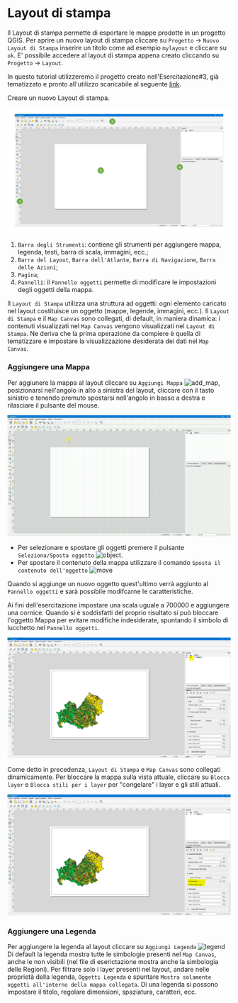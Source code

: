 # Layout di stampa
Il Layout di stampa permette di esportare le mappe prodotte in un progetto QGIS. Per aprire un nuovo layout di stampa cliccare su `Progetto` -> `Nuovo Layout di Stampa` inserire un titolo come ad esempio `mylayout` e cliccare su `ok`. E' possibile accedere al layout di stampa appena creato cliccando su `Progetto` -> `Layout`.

In questo tutorial utilizzeremo il progetto creato nell'Esercitazione#3, già tematizzato e pronto all'utilizzo scaricabile al seguente [link](https://github.com/Envixlab/dataset_paesaggioGIS/raw/main/dataset/tutorial_layout.zip).

Creare un nuovo Layout di stampa.

![layout](../../../images/layout.png)

1. `Barra degli Strumenti`: contiene gli strumenti per aggiungere mappa, legenda, testi, barra di scala, immagini, ecc.;
2. `Barra del Layout`, `Barra dell'Atlante`, `Barra di Navigazione`, `Barra delle Azioni`;
3. `Pagina`;
4. `Pannelli`: il `Pannello oggetti` permette di modificare le impostazioni degli oggetti della mappa.

Il `Layout di Stampa` utilizza una struttura ad oggetti: ogni elemento caricato nel layout costituisce un oggetto (mappe, legende, immagini, ecc.). Il `Layout di Stampa` e il `Map Canvas` sono collegati, di default, in maniera dinamica: i contenuti visualizzati nel `Map Canvas` vengono visualizzati nel `Layout di Stampa`. Ne deriva che la prima operazione da compiere è quella di tematizzare e impostare la visualizzazione desiderata dei dati nel `Map Canvas`.

### Aggiungere una Mappa
Per aggiunere la mappa al layout cliccare su `Aggiungi Mappa` ![add_map](https://docs.qgis.org/3.10/it/_images/mActionAddMap.png), posizionarsi nell'angolo in alto a sinistra del layout, cliccare con il tasto sinistro e tenendo premuto spostarsi nell'angolo in basso a destra e rilasciare il pulsante del mouse.


![](https://github.com/Envixlab/paesaggioGIS/raw/master/images/ice_video_20210420-150130.gif)


* Per selezionare e spostare gli oggetti premere il pulsante `Seleziona/Sposta oggetto` ![object](https://docs.qgis.org/3.10/it/_images/mActionSelect.png).
* Per spostare il contenuto della mappa utilizzare il comando `Sposta il contenuto dell'oggetto` ![move](https://docs.qgis.org/3.10/it/_images/mActionMoveItemContent.png)

Quando si aggiunge un nuovo oggetto quest'ultimo verrà aggiunto al `Pannello oggetti` e sarà possibile modifcarne le caratteristiche.

Ai fini dell'esercitazione impostare una scala uguale a 700000 e aggiungere una cornice. Quando si è soddisfatti del proprio risultato si può bloccare l'oggetto Mappa per evitare modifiche indesiderate, spuntando il simbolo di lucchetto nel `Pannello oggetti`.

![layout_lock](../../../images/layout_lock.PNG)

Come detto in precedenza, `Layout di Stampa` e `Map Canvas` sono collegati dinamicamente. Per bloccare la mappa sulla vista attuale, cliccare su `Blocca layer` e `Blocca stili per i layer` per "congelare" i layer e gli stili attuali.

![layout_layer_lock](../../../images/layout_layer_lock.PNG)

### Aggiungere una Legenda
Per aggiungere la legenda al layout cliccare su `Aggiungi Legenda` ![legend](https://docs.qgis.org/3.10/it/_images/mActionAddLegend.png)
Di default la legenda mostra tutte le simbologie presenti nel `Map Canvas`, anche le non visibili (nel file di eserictazione mostra anche la simbologia delle Regioni). Per filtrare solo i layer presenti nel layout, andare nelle proprietà della legenda, `Oggetti Legenda` e spuntare `Mostra solamente oggetti all'interno della mappa collegata`. Di una legenda si possono impostare il titolo, regolare dimensioni, spaziatura, caratteri, ecc.
